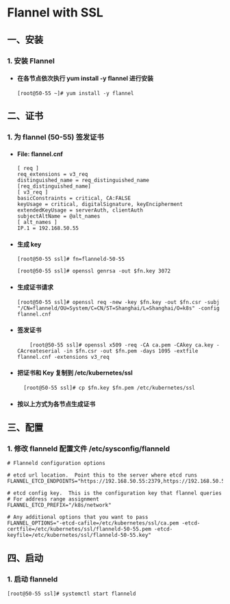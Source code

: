 # Flannel with SSL

## 一、安装
### 1. 安装 Flannel
- #### 在各节点依次执行 yum install -y flannel 进行安装

      [root@50-55 ~]# yum install -y flannel

## 二、证书
### 1. 为 flannel (50-55) 签发证书
- #### File: flannel.cnf

      [ req ]
      req_extensions = v3_req
      distinguished_name = req_distinguished_name
      [req_distinguished_name]
      [ v3_req ]
      basicConstraints = critical, CA:FALSE
      keyUsage = critical, digitalSignature, keyEncipherment
      extendedKeyUsage = serverAuth, clientAuth
      subjectAltName = @alt_names
      [ alt_names ]
      IP.1 = 192.168.50.55

- #### 生成 key

      [root@50-55 ssl]# fn=flanneld-50-55

      [root@50-55 ssl]# openssl genrsa -out $fn.key 3072

- #### 生成证书请求

      [root@50-55 ssl]# openssl req -new -key $fn.key -out $fn.csr -subj "/CN=flanneld/OU=System/C=CN/ST=Shanghai/L=Shanghai/O=k8s" -config flannel.cnf

- #### 签发证书

          [root@50-55 ssl]# openssl x509 -req -CA ca.pem -CAkey ca.key -CAcreateserial -in $fn.csr -out $fn.pem -days 1095 -extfile flannel.cnf -extensions v3_req

- #### 把证书和 Key 复制到 /etc/kubernetes/ssl

        [root@50-55 ssl]# cp $fn.key $fn.pem /etc/kubernetes/ssl

- #### 按以上方式为各节点生成证书

## 三、配置
### 1. 修改 flanneld 配置文件 /etc/sysconfig/flanneld

    # Flanneld configuration options  

    # etcd url location.  Point this to the server where etcd runs
    FLANNEL_ETCD_ENDPOINTS="https://192.168.50.55:2379,https://192.168.50.56:2379,https://192.168.50.57:2379"

    # etcd config key.  This is the configuration key that flannel queries
    # For address range assignment
    FLANNEL_ETCD_PREFIX="/k8s/network"

    # Any additional options that you want to pass
    FLANNEL_OPTIONS="-etcd-cafile=/etc/kubernetes/ssl/ca.pem -etcd-certfile=/etc/kubernetes/ssl/flanneld-50-55.pem -etcd-keyfile=/etc/kubernetes/ssl/flanneld-50-55.key"

## 四、启动
### 1. 启动 flanneld

    [root@50-55 ssl]# systemctl start flanneld